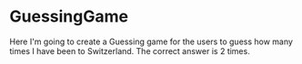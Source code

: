 GuessingGame
============

Here I'm going to create a Guessing game for the users to guess how many times I have been to Switzerland.
The correct answer is 2 times.
